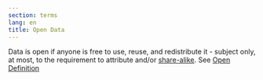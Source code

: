 ```yaml
---
section: terms
lang: en
title: Open Data
---
```


Data is open if anyone is free to use, reuse, and redistribute it - subject only, at most, to the requirement to attribute and/or [share-alike](/glossary/en/terms/share-alike-license). See [Open Definition](/glossary/en/terms/open-definition/)
